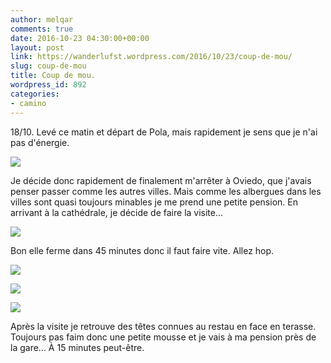 ```yaml
---
author: melqar
comments: true
date: 2016-10-23 04:30:00+00:00
layout: post
link: https://wanderlufst.wordpress.com/2016/10/23/coup-de-mou/
slug: coup-de-mou
title: Coup de mou.
wordpress_id: 892
categories:
- camino
---
```


18/10. Levé ce matin et départ de Pola, mais rapidement je sens que je n'ai pas d'énergie. 

[![](http://wanderlufst.files.wordpress.com/2016/10/wp-image-573666063jpg.jpg)](http://wanderlufst.files.wordpress.com/2016/10/wp-image-573666063jpg.jpg)

Je décide donc rapidement de finalement m'arrêter à Oviedo, que j'avais penser passer comme les autres villes. Mais comme les albergues dans les villes sont quasi toujours minables je me prend une petite pension.
En arrivant à la cathédrale, je décide de faire la visite...

[![](http://wanderlufst.files.wordpress.com/2016/10/wp-image-1771331698jpg.jpg)](http://wanderlufst.files.wordpress.com/2016/10/wp-image-1771331698jpg.jpg)

Bon elle ferme dans 45 minutes donc il faut faire vite. Allez hop.

[![](http://wanderlufst.files.wordpress.com/2016/10/wp-image-1553823111jpg.jpg)](http://wanderlufst.files.wordpress.com/2016/10/wp-image-1553823111jpg.jpg)

[![](http://wanderlufst.files.wordpress.com/2016/10/wp-image-607203762jpg.jpg)](http://wanderlufst.files.wordpress.com/2016/10/wp-image-607203762jpg.jpg)

[![](http://wanderlufst.files.wordpress.com/2016/10/wp-image-385545785jpg.jpg)](http://wanderlufst.files.wordpress.com/2016/10/wp-image-385545785jpg.jpg)

Après la visite je retrouve des têtes connues au restau en face en terasse. Toujours pas faim donc une petite mousse et je vais à ma pension près de la gare... À 15 minutes peut-être.
